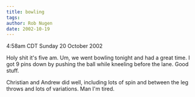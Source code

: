 ```yaml
---
title: bowling
tags: 
author: Rob Nugen
date: 2002-10-19
---
```


<p class=date>4:58am CDT Sunday 20 October 2002</p>

<p>Holy shit it's five am.  Um, we went bowling tonight and had a
great time.  I got 9 pins down by pushing the ball while kneeling
before the lane.  Good stuff.</p>

<p>Christian and Andrew did well, including lots of spin and between
the leg throws and lots of variations.  Man I'm tired.</p>


